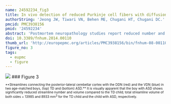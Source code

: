 ```yaml
---
name: 24592234_fig3
title: In vivo detection of reduced Purkinje cell fibers with diffusion MRI tractography in children with autistic spectrum disorders.
authorString: 'Jeong JW, Tiwari VN, Behen ME, Chugani HT, Chugani DC.'
pmcid: PMC3938156
pmid: '24592234'
abstract: 'Postmortem neuropathology studies report reduced number and size of Purkinje cells (PC) in a majority of cerebellar specimens from persons diagnosed with autism spectrum disorders (ASD). We used diffusion weighted MRI tractography to investigate whether structural changes associated with reduced number and size of PC, could be detected in vivo by measuring streamlines connecting the posterior-lateral region of the cerebellar cortex to the dentate nucleus using an independent component analysis with a ball and stick model. Seed regions were identified in the cerebellar cortex, and streamlines were identified to two sorting regions, the dorsal dentate nucleus (DDN) and the ventral dentate nucleus (VDN), and probability of connection and measures of directional coherence for these streamlines were calculated. Tractography was performed in 14 typically developing children (TD) and 15 children with diagnoses of ASD. Decreased numbers of streamlines were found in the children with ASD in the pathway connecting cerebellar cortex to the right VDN (p-value = 0.015). Reduced fractional anisotropy (FA) values were observed in pathways connecting the cerebellar cortex to the right DDN (p-value = 0.008), the right VDN (p-value = 0.010) and left VDN (p-value = 0.020) in children with ASD compared to the TD group. In an analysis of single subjects, reduced FA in the pathway connecting cerebellar cortex to the right VDN was found in 73% of the children in the ASD group using a threshold of 3 standard errors of the TD group. The detection of diffusion changes in cerebellum may provide an in vivo biomarker of Purkinje cell pathology in children with ASD.'
doi: 10.3389/fnhum.2014.00110
thumb_url: 'http://europepmc.org/articles/PMC3938156/bin/fnhum-08-00110-g0003.gif'
figure_no: 3
tags:
  - eupmc
  - figure
---
```

<img src='http://europepmc.org/articles/PMC3938156/bin/fnhum-08-00110-g0003.jpg' style='max-height: 300px'>
### Figure 3
<p style='font-size: 10px;'>**Streamlines connecting the posterior-lateral cerebellar cortex with the DDN (red) and the VDN (blue) in two age-matched boys, (top) TD and (bottom) ASD.** It is visually apparent that the boy with ASD shows significantly reduced streamline number and volume compared to the TD child; total streamline volume of both sides = 13985 and 8933 mm<sup>3</sup> for the TD child and the child with ASD, respectively.</p>